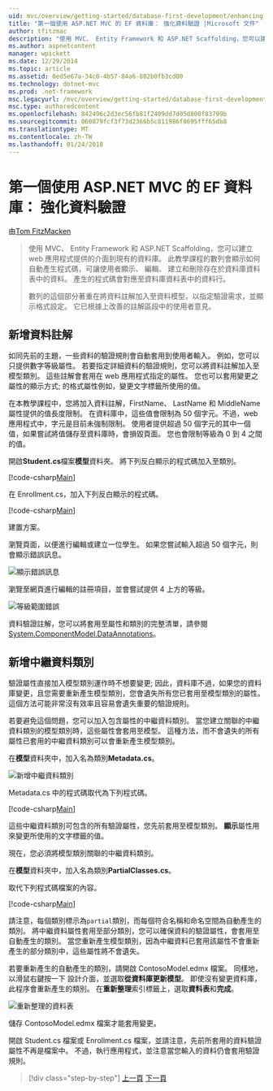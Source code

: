 ```yaml
---
uid: mvc/overview/getting-started/database-first-development/enhancing-data-validation
title: "第一個使用 ASP.NET MVC 的 EF 資料庫： 強化資料驗證 |Microsoft 文件"
author: tfitzmac
description: "使用 MVC、 Entity Framework 和 ASP.NET Scaffolding，您可以建立 web 應用程式提供的介面到現有的資料庫。 此教學課程里..."
ms.author: aspnetcontent
manager: wpickett
ms.date: 12/29/2014
ms.topic: article
ms.assetid: 0ed5e67a-34c0-4b57-84a6-802b0fb3cd00
ms.technology: dotnet-mvc
ms.prod: .net-framework
msc.legacyurl: /mvc/overview/getting-started/database-first-development/enhancing-data-validation
msc.type: authoredcontent
ms.openlocfilehash: 842496c2d3ec56fb81f2409dd7d05d800f83799b
ms.sourcegitcommit: 060879fcf3f73d2366b5c811986f8695fff65db8
ms.translationtype: MT
ms.contentlocale: zh-TW
ms.lasthandoff: 01/24/2018
---
```

<a name="ef-database-first-with-aspnet-mvc-enhancing-data-validation"></a>第一個使用 ASP.NET MVC 的 EF 資料庫： 強化資料驗證
====================
由[Tom FitzMacken](https://github.com/tfitzmac)

> 使用 MVC、 Entity Framework 和 ASP.NET Scaffolding，您可以建立 web 應用程式提供的介面到現有的資料庫。 此教學課程的數列會顯示如何自動產生程式碼，可讓使用者顯示、 編輯、 建立和刪除存在於資料庫資料表中的資料。 產生的程式碼會對應至資料庫資料表中的資料行。
> 
> 數列的這個部分著重在將資料註解加入至資料模型，以指定驗證需求，並顯示格式設定。 它已根據上改善的註解區段中的使用者意見。


## <a name="add-data-annotations"></a>新增資料註解

如同先前的主題，一些資料的驗證規則會自動套用到使用者輸入。 例如，您可以只提供數字等級屬性。 若要指定詳細資料的驗證規則，您可以將資料註解加入至模型類別。 這些註解會套用在 web 應用程式指定的屬性。 您也可以套用變更之屬性的顯示方式; 的格式屬性例如，變更文字標籤所使用的值。

在本教學課程中，您將加入資料註解，FirstName、 LastName 和 MiddleName 屬性提供的值長度限制。 在資料庫中，這些值會限制為 50 個字元。不過，web 應用程式中，字元是目前未強制限制。 使用者提供超過 50 個字元的其中一個值，如果嘗試將值儲存至資料庫時，會損毀頁面。 您也會限制等級為 0 到 4 之間的值。

開啟**Student.cs**檔案**模型**資料夾。 將下列反白顯示的程式碼加入至類別。

[!code-csharp[Main](enhancing-data-validation/samples/sample1.cs?highlight=5,15,17,20)]

在 Enrollment.cs，加入下列反白顯示的程式碼。

[!code-csharp[Main](enhancing-data-validation/samples/sample2.cs?highlight=5,10)]

建置方案。

瀏覽頁面，以便進行編輯或建立一位學生。 如果您嘗試輸入超過 50 個字元，則會顯示錯誤訊息。

![顯示錯誤訊息](enhancing-data-validation/_static/image1.png)

瀏覽至網頁進行編輯的註冊項目，並會嘗試提供 4 上方的等級。

![等級範圍錯誤](enhancing-data-validation/_static/image2.png)

資料驗證註解，您可以將套用至屬性和類別的完整清單，請參閱[System.ComponentModel.DataAnnotations](https://msdn.microsoft.com/library/system.componentmodel.dataannotations.aspx)。

## <a name="add-metadata-classes"></a>新增中繼資料類別

驗證屬性直接加入模型類別運作時不想要變更; 因此，資料庫不過，如果您的資料庫變更，且您需要重新產生模型類別，您會遺失所有您已套用至模型類別的屬性。 這個方法可能非常沒有效率且容易會遺失重要的驗證規則。

若要避免這個問題，您可以加入包含屬性的中繼資料類別。 當您建立關聯的中繼資料類別的模型類別時，這些屬性會套用至模型。 這種方法，而不會遺失的所有屬性已套用的中繼資料類別可以會重新產生模型類別。

在**模型**資料夾中，加入名為類別**Metadata.cs**。

![新增中繼資料類別](enhancing-data-validation/_static/image3.png)

Metadata.cs 中的程式碼取代為下列程式碼。

[!code-csharp[Main](enhancing-data-validation/samples/sample3.cs)]

這些中繼資料類別可包含的所有驗證屬性，您先前套用至模型類別。 **顯示**屬性用來變更所使用的文字標籤的值。

現在，您必須將模型類別關聯的中繼資料類別。

在**模型**資料夾中，加入名為類別**PartialClasses.cs**。

取代下列程式碼檔案的內容。

[!code-csharp[Main](enhancing-data-validation/samples/sample4.cs)]

請注意，每個類別標示為`partial`類別，而每個符合名稱和命名空間為自動產生的類別。 將中繼資料屬性套用至部分類別，您可以確保資料的驗證屬性，會套用至自動產生的類別。 當您重新產生模型類別，因為中繼資料已套用該屬性不會重新產生的部分類別中，這些屬性將不會遺失。

若要重新產生的自動產生的類別，請開啟 ContosoModel.edmx 檔案。 同樣地，以滑鼠右鍵按一下 設計介面，並選取**從資料庫更新模型**。 即使沒有變更資料庫，此程序會重新產生的類別。 在**重新整理**索引標籤上，選取**資料表**和**完成**。

![重新整理的資料表](enhancing-data-validation/_static/image4.png)

儲存 ContosoModel.edmx 檔案才能套用變更。

開啟 Student.cs 檔案或 Enrollment.cs 檔案，並請注意，先前所套用的資料驗證屬性不再是檔案中。 不過，執行應用程式，並注意當您輸入的資料仍會套用驗證規則。

>[!div class="step-by-step"]
[上一頁](customizing-a-view.md)
[下一頁](publish-to-azure.md)
